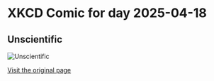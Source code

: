 
# XKCD Comic for day 2025-04-18

## Unscientific

![Unscientific](https://imgs.xkcd.com/comics/unscientific.png "Last week, we busted the myth that electroweak gauge symmetry is broken by the Higgs mechanism.  We'll also examine the existence of God and whether true love exists.")

[Visit the original page](https://xkcd.com/397/)
